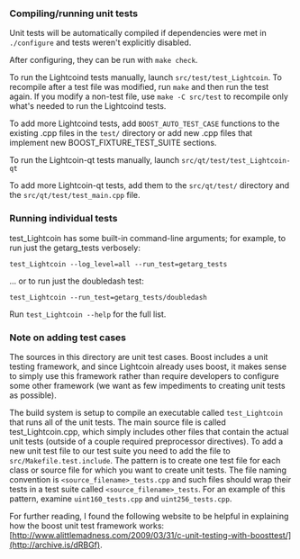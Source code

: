 ### Compiling/running unit tests

Unit tests will be automatically compiled if dependencies were met in `./configure`
and tests weren't explicitly disabled.

After configuring, they can be run with `make check`.

To run the Lightcoind tests manually, launch `src/test/test_Lightcoin`. To recompile
after a test file was modified, run `make` and then run the test again. If you
modify a non-test file, use `make -C src/test` to recompile only what's needed
to run the Lightcoind tests.

To add more Lightcoind tests, add `BOOST_AUTO_TEST_CASE` functions to the existing
.cpp files in the `test/` directory or add new .cpp files that
implement new BOOST_FIXTURE_TEST_SUITE sections.

To run the Lightcoin-qt tests manually, launch `src/qt/test/test_Lightcoin-qt`

To add more Lightcoin-qt tests, add them to the `src/qt/test/` directory and
the `src/qt/test/test_main.cpp` file.

### Running individual tests

test_Lightcoin has some built-in command-line arguments; for
example, to run just the getarg_tests verbosely:

    test_Lightcoin --log_level=all --run_test=getarg_tests

... or to run just the doubledash test:

    test_Lightcoin --run_test=getarg_tests/doubledash

Run `test_Lightcoin --help` for the full list.

### Note on adding test cases

The sources in this directory are unit test cases.  Boost includes a
unit testing framework, and since Lightcoin already uses boost, it makes
sense to simply use this framework rather than require developers to
configure some other framework (we want as few impediments to creating
unit tests as possible).

The build system is setup to compile an executable called `test_Lightcoin`
that runs all of the unit tests.  The main source file is called
test_Lightcoin.cpp, which simply includes other files that contain the
actual unit tests (outside of a couple required preprocessor
directives). To add a new unit test file to our test suite you need
to add the file to `src/Makefile.test.include`. The pattern is to
create one test file for each class or source file for which you want
to create unit tests.  The file naming convention is
`<source_filename>_tests.cpp` and such files should wrap their tests
in a test suite called `<source_filename>_tests`.  For an example of
this pattern, examine `uint160_tests.cpp` and `uint256_tests.cpp`.

For further reading, I found the following website to be helpful in
explaining how the boost unit test framework works:
[http://www.alittlemadness.com/2009/03/31/c-unit-testing-with-boosttest/](http://archive.is/dRBGf).
